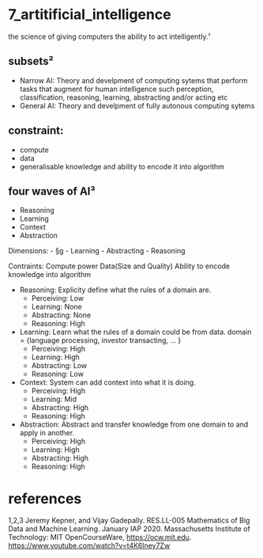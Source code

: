 # 7_artitificial_intelligence

the science of giving computers the ability to act intelligently.¹

## subsets²

* Narrow AI: Theory and develpment of computing sytems that perform tasks that augment for human intelligence such perception, classification, reasoning, learning, abstracting and/or acting etc
* General AI: Theory and develpment of fully autonous computing sytems


## constraint:
* compute
* data
* generalisable knowledge and ability to encode it into algorithm

## four waves of AI³
  - Reasoning
  - Learning
  - Context
  - Abstraction

  Dimensions:
    - §g
    - Learning
    - Abstracting
    - Reasoning
  
  Contraints:
    Compute power
    Data(Size and Quality)
    Ability to encode knowledge into algorithm

  - Reasoning: Explicity define what the rules of a domain are.
    - Perceiving: Low
    - Learning: None
    - Abstracting: None
    - Reasoning: High
  - Learning: Learn what the rules of a domain could be from data.
    domain = {language processing, investor transacting, ... }
    - Perceiving: High
    - Learning: High
    - Abstracting: Low
    - Reasoning: Low
  - Context: System can add context into what it is doing.
    - Perceiving: High
    - Learning: Mid
    - Abstracting: High
    - Reasoning: High
  - Abstraction: Abstract and transfer knowledge from one domain to and apply in another.
    - Perceiving: High
    - Learning: High
    - Abstracting: High
    - Reasoning: High

# references

1,2,3 Jeremy Kepner, and Vijay Gadepally. RES.LL-005 Mathematics of Big Data and Machine Learning. January IAP 2020. Massachusetts Institute of Technology: MIT OpenCourseWare, https://ocw.mit.edu. https://www.youtube.com/watch?v=t4K6lney7Zw




